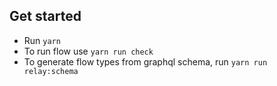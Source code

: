 ## Get started

* Run `yarn`
* To run flow use `yarn run check`
* To generate flow types from graphql schema, run `yarn run relay:schema`